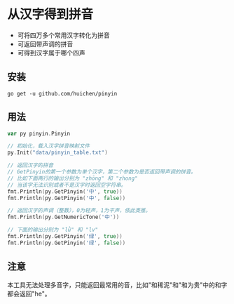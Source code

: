 从汉字得到拼音
===

* 可将四万多个常用汉字转化为拼音
* 可返回带声调的拼音
* 可得到汉字属于哪个四声

## 安装

    go get -u github.com/huichen/pinyin

## 用法

```go
var py pinyin.Pinyin

// 初始化，载入汉字拼音映射文件
py.Init("data/pinyin_table.txt")

// 返回汉字的拼音
// GetPinyin的第一个参数为单个汉字，第二个参数为是否返回带声调的拼音。
// 比如下面两行的输出分别为 "zhōng" 和 "zhong"
// 当该字无法识别或者不是汉字时返回空字符串。
fmt.Println(py.GetPinyin('中', true))
fmt.Println(py.GetPinyin('中', false))

// 返回汉字的声调（整数），0为轻声，1为平声，依此类推。
fmt.Println(py.GetNumericTone('中'))

// 下面的输出分别为 "lǜ" 和 "lv"
fmt.Println(py.GetPinyin('绿', true))
fmt.Println(py.GetPinyin('绿', false))
```

## 注意

本工具无法处理多音字，只能返回最常用的音，比如"和稀泥"和"和为贵"中的和字都会返回"he"。
